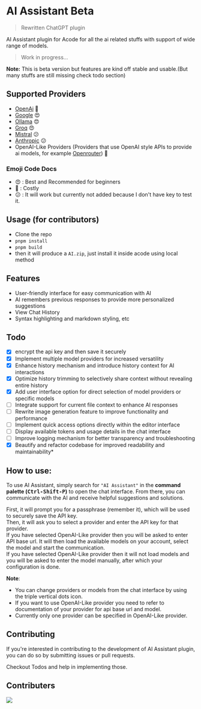 AI Assistant Beta
=========
> Rewritten ChatGPT plugin

AI Assistant plugin for Acode for all the ai related stuffs with support of wide range of models.

> Work in progress...

**Note:** This is beta version but features are kind off stable and usable.(But many stuffs are still missing check todo section)

## Supported Providers 

- [OpenAi](https://platform.openai.com/account/api-keys) 🙂
- [Google](https://makersuite.google.com/app/apikey) 😍
- [Ollama](https://ollama.com/) 😍
- [Groq](https://console.groq.com/keys) 😍
- [Mistral](https://mistral.ai/) 😕
- [Anthropic](https://www.anthropic.com/api) 😕
- OpenAI-Like Providers (Providers that use OpenAI style APIs to provide ai models, for example [Openrouter](https://openrouter.ai/)) 🙂

### Emoji Code Docs

- 😍 : Best and Recommended for beginners
- 🙂 : Costly
- 😕 : It will work but currently not added because I don't have key to test it.

## Usage (for contributors)

- Clone the repo
- `pnpm install`
- `pnpm build`
- then it will produce a `AI.zip`, just install it inside acode using local method 

Features
-----------

- User-friendly interface for easy communication with AI
- AI remembers previous responses to provide more personalized suggestions
- View Chat History
- Syntax highlighting and markdown styling, etc

## Todo

- [x] encrypt the api key and then save it securely 
- [x] Implement multiple model providers for increased versatility
- [x] Enhance history mechanism and introduce history context for AI interactions
- [x] Optimize history trimming to selectively share context without revealing entire history
- [x] Add user interface option for direct selection of model providers or specific models
- [ ] Integrate support for current file context to enhance AI responses
- [ ] Rewrite image generation feature to improve functionality and performance
- [ ] Implement quick access options directly within the editor interface
- [ ] Display available tokens and usage details in the chat interface
- [ ] Improve logging mechanism for better transparency and troubleshooting
- [x] Beautify and refactor codebase for improved readability and maintainability*

How to use:
-----------

To use AI Assistant, simply search for `"AI Assistant"` in the **command palette (<kbd>Ctrl-Shift-P</kbd>)** to open the chat interface. From there, you can communicate with the AI and receive helpful suggestions and solutions. 

First, it will prompt you for a passphrase (remember it), which will be used to securely save the API key.  
Then, it will ask you to select a provider and enter the API key for that provider.  
If you have selected OpenAI-Like provider then you will be asked to enter API base url.
It will then load the available models on your account, select the model and start the communication.  
If you have selected OpenAI-Like provider then it will not load models and you will be asked to enter the model manually, after which your configuration is done.  

**Note**: 
- You can change providers or models from the chat interface by using the triple vertical dots icon.
- If you want to use OpenAI-Like provider you need to refer to documentation of your provider for api base url and model.
- Currently only one provider can be specified in OpenAI-Like provider.

Contributing
-----------

If you're interested in contributing to the development of AI Assistant plugin, you can do so by submitting issues or pull requests. 

Checkout Todos and help in implementing those.

Contributers
-----------

<a href="https://github.com/bajrangCoder/acode-plugin-chatgpt/graphs/contributors">
  <img src="https://contrib.rocks/image?repo=bajrangCoder/acode-plugin-chatgpt" />
</a>